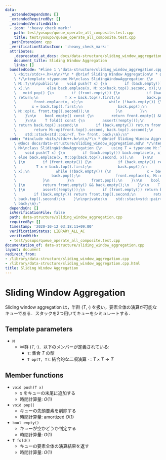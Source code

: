 ```yaml
---
data:
  _extendedDependsOn: []
  _extendedRequiredBy: []
  _extendedVerifiedWith:
  - icon: ':heavy_check_mark:'
    path: test/yosupo/queue_operate_all_composite.test.cpp
    title: test/yosupo/queue_operate_all_composite.test.cpp
  _pathExtension: cpp
  _verificationStatusIcon: ':heavy_check_mark:'
  attributes:
    _deprecated_at_docs: docs/data-structure/sliding_window_aggregation.md
    document_title: Sliding Window Aggregation
    links: []
  bundledCode: "#line 1 \"data-structure/sliding_window_aggregation.cpp\"\n#include\
    \ <bits/stdc++.h>\n\n/*\n * @brief Sliding Window Aggregation\n * @docs docs/data-structure/sliding_window_aggregation.md\n\
    \ */\ntemplate <typename M>\nclass SlidingWindowAggregation {\n    using T = typename\
    \ M::T;\n\npublic:\n    void push(T x) {\n        if (back.empty()) back.emplace(x,\
    \ x);\n        else back.emplace(x, M::op(back.top().second, x));\n    }\n\n \
    \   void pop() {\n        if (front.empty()) {\n            if (back.empty())\
    \ return;\n            T x = back.top().first;\n            back.pop();\n    \
    \        front.emplace(x, x);\n            while (!back.empty()) {\n         \
    \       x = back.top().first;\n                back.pop();\n                front.emplace(x,\
    \ M::op(x, front.top().second));\n            }\n        }\n        front.pop();\n\
    \    }\n\n    bool empty() const {\n        return front.empty() && back.empty();\n\
    \    }\n\n    T fold() const {\n        assert(!empty());\n        if (front.empty())\
    \ return back.top().second;\n        if (back.empty()) return front.top().second;\n\
    \        return M::op(front.top().second, back.top().second);\n    }\n\nprivate:\n\
    \    std::stack<std::pair<T, T>> front, back;\n};\n"
  code: "#include <bits/stdc++.h>\n\n/*\n * @brief Sliding Window Aggregation\n *\
    \ @docs docs/data-structure/sliding_window_aggregation.md\n */\ntemplate <typename\
    \ M>\nclass SlidingWindowAggregation {\n    using T = typename M::T;\n\npublic:\n\
    \    void push(T x) {\n        if (back.empty()) back.emplace(x, x);\n       \
    \ else back.emplace(x, M::op(back.top().second, x));\n    }\n\n    void pop()\
    \ {\n        if (front.empty()) {\n            if (back.empty()) return;\n   \
    \         T x = back.top().first;\n            back.pop();\n            front.emplace(x,\
    \ x);\n            while (!back.empty()) {\n                x = back.top().first;\n\
    \                back.pop();\n                front.emplace(x, M::op(x, front.top().second));\n\
    \            }\n        }\n        front.pop();\n    }\n\n    bool empty() const\
    \ {\n        return front.empty() && back.empty();\n    }\n\n    T fold() const\
    \ {\n        assert(!empty());\n        if (front.empty()) return back.top().second;\n\
    \        if (back.empty()) return front.top().second;\n        return M::op(front.top().second,\
    \ back.top().second);\n    }\n\nprivate:\n    std::stack<std::pair<T, T>> front,\
    \ back;\n};"
  dependsOn: []
  isVerificationFile: false
  path: data-structure/sliding_window_aggregation.cpp
  requiredBy: []
  timestamp: '2020-10-12 03:18:11+09:00'
  verificationStatus: LIBRARY_ALL_AC
  verifiedWith:
  - test/yosupo/queue_operate_all_composite.test.cpp
documentation_of: data-structure/sliding_window_aggregation.cpp
layout: document
redirect_from:
- /library/data-structure/sliding_window_aggregation.cpp
- /library/data-structure/sliding_window_aggregation.cpp.html
title: Sliding Window Aggregation
---
```

# Sliding Window Aggregation

Sliding window aggregation は，半群 $(T, \cdot)$ を扱い，要素全体の演算が可能なキューである．スタックを2つ用いてキューをシミュレートする．

## Template parameters

- `M`
    - 半群 $(T, \cdot)$．以下のメンバーが定義されている:
        - `T`: 集合 $T$ の型
        - `T op(T, T)`: 結合的な二項演算 $\cdot: T \times T \rightarrow T$

## Member functions

- `void push(T x)`
    - $x$ をキューの末尾に追加する
    - 時間計算量: $O(1)$
- `void pop()`
    - キューの先頭要素を削除する
    - 時間計算量: $\mathrm{amortized}\ O(1)$
- `bool empty()`
    - キューが空かどうか判定する
    - 時間計算量: $O(1)$
- `T fold()`
    - キューの要素全体の演算結果を返す
    - 時間計算量: $O(1)$